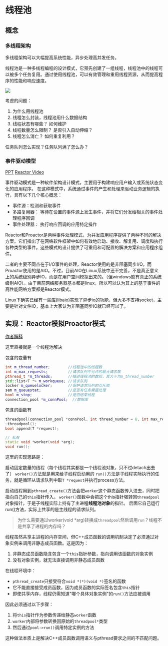 # 线程池

## 概念

### 多线程架构
多线程架构可以大幅提高系统性能，异步处理高并发任务。

线程池是一种多线程编程的设计模式，它预先创建了一组线程，线程池中的线程可以被多个任务复用。通过使用线程池，可以有效管理和重用线程资源，从而提高程序的性能和响应速度。

![](https://jasonblog.github.io/note/linux_system/images/580px-Thread_pool.svg.png)

考虑的问题：
1. 为什么用线程池
2. 线程怎么封装，线程池用什么数据结构
3. 线程状态有哪些？ 如何维护
4. 线程数量怎么限制？ 是否引入自动伸缩？
5. 线程怎么消亡？ 如何重复利用？

任务队列怎么实现？任务队列满了怎么办？

### 事件驱动模型

[PPT](https://didawiki.cli.di.unipi.it/lib/exe/fetch.php/magistraleinformatica/tdp/tpd_reactor_proactor.pdf)
[Reactor Video](https://www.youtube.com/watch?v=pmtrUcPs4GQ)

事件驱动模式是一种软件架构设计模式，主要用于构建响应用户输入或系统状态变化的应用程序。
在这种模式中，系统通过事件的产生和处理来驱动业务逻辑的执行，具有以下几个核心概念：
- 事件源：检测和获取事件
- 多路复用器： 等待在设置的事件源上发生事件，并将它们分发给相关的事件处理程序回调
- 事件处理器： 执行响应回调的应用特定操作

Reactor和Proactor是两种事件处理模式，为并发应用程序提供了两种不同的解决方案。它们指出了在网络软件框架中如何有效地启动、接收、解复用、调度和执行各种类型的事件。这些模式的设计提供了可重用和可配置的解决方案和应用程序组件。

二者的主要不同点在于I/O事件的处理，Reactor使用的是非阻塞同步I/O，而Proactor使用的是AIO。不过，目前AIO在Linux系统中还不完善，不是真正意义上的系统级别异步IO，而是在用户空间模拟出来的。（但windows缺有真正的系统级别AIO）。由于目前网络服务器基本都是linux，所以可以认为其上的基于事件的高性能网络方案都是Reactor模式。

Linux下确实已经有一些库(libaio)实现了异步io的功能，但大多不支持socket，主要是针对文件IO，基本上大家认为非阻塞同步IO就已经可以了。

## 实现： Reactor模拟Proactor模式

[作者解释](https://mp.weixin.qq.com/s/PB8vMwi8sB4Jw3WzAKpWOQ)

这里直接就是一个线程池解决

包含的变量有
```c++
int m_thread_number;        //线程池中的线程数
int m_max_requests;         //请求队列中允许的最大请求数
pthread_t *m_threads;       //描述线程池的数组，其大小为m_thread_number
std::list<T *> m_workqueue; //请求队列
locker m_queuelocker;       //保护请求队列的互斥锁
sem m_queuestat;            //是否有任务需要处理
bool m_stop;                //是否结束线程
connection_pool *m_connPool;  //数据库
```

包含的函数有
```c++
threadpool(connection_pool *connPool, int thread_number = 8, int max_request = 10000);
~threadpool();
bool append(T *request);

// 私有
static void *worker(void *arg);
void run();
```

这里的实现思路是：

启动固定数量的线程（每个线程其实都是一个线程池对象，只不过detach出去了）
`worker()`方法就是用来给子线程启动用的
`run()`方法是子线程实际执行的任务，就是循环从请求队列中取`T *request`并执行process方法。

启动线程用到`pthread_create()`方法会把`worker`这个静态函数传入进去，同时把指向自己的`this`指针传入。
`worker()`函数中会把这个this指针强转回`threadpool`对象指针，于是子线程实际上持有了主进程**线程池对象**的指针。
后面它自己运行run()方法，实际上共享的是主线程的请求队列。

> 为什么需要通过worker(void *arg)转换成`threadpool`然后调用`run`？线程不是共享了进程的内存吗？

线程虽然共享主进程的内存空间，但C++成员函数的调用机制决定了必须通过对象实例来调用非静态成员函数。这是因为：

1. 非静态成员函数隐含包含一个`this`指针参数，指向调用该函数的对象实例
2. 没有对象实例，就无法直接调用非静态成员函数

在线程环境中：
- `pthread_create`只接受符合`void *(*)(void *)`签名的函数
- 它不能直接接受成员函数，因为成员函数的实际签名包含`this`指针
- 即使共享内存，线程仍需知道"哪个具体对象实例"的`run()`方法应被调用

因此必须通过以下步骤：
1. 将`this`指针作为参数传递给静态`worker`函数
2. `worker`内部将参数转换回原始的`threadpool*`类型
3. 然后通过`pool->run()`调用特定实例的方法

这种做法本质上是解决C++成员函数调用语义与pthread要求之间的不匹配问题。



